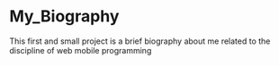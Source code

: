 # My_Biography
This first and small project is a brief biography about me related to the discipline of web mobile programming
